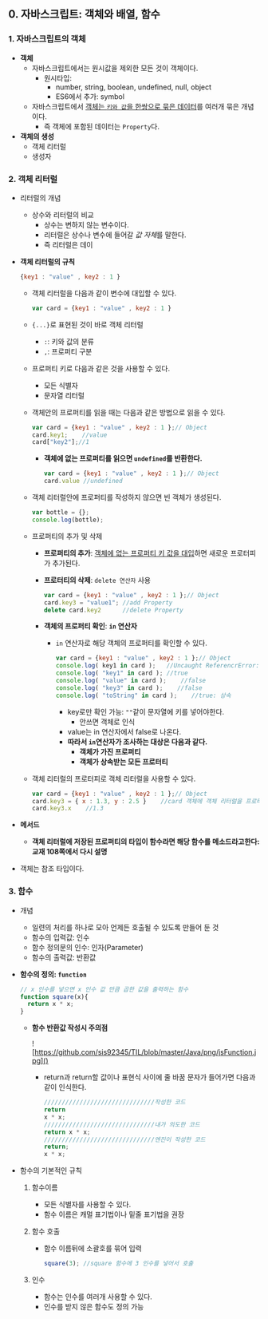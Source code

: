## 0. 자바스크립트: 객체와 배열, 함수

### 1.   자바스크립트의 객체

- **객체**	
  - 자바스크립트에서는 원시값을 제외한 모든 것이 객체이다.
    - 원시타입:
      - number, string, boolean, undefined, null,  object
      - ES6에서 추가: symbol
  - 자바스크립트에서 <u>객체는 `키와 값`을 한쌍으로 묶은 데이터</u>를 여러개 묶은 개념이다.
    - 즉 객체에 포함된 데이터는 `Property`다. 
- **객체의 생성**
  - 객체 리터럴
  - 생성자

### 2. 객체 리터럴

- 리터럴의 개념

  - 상수와 리터럴의 비교
    - 상수는 변하지 않는 변수이다.
    - 리터럴은 상수나 변수에 들어갈 *값 자체*를 말한다.
    - 즉 리터럴은 데이

- **객체 리터럴의 규칙**

  ```javascript
  {key1 : "value" , key2 : 1 }
  ```

  - 객체 리터럴을 다음과 같이 변수에 대입할 수 있다.

    ```javascript
    var card = {key1 : "value" , key2 : 1 }
    ```

    

  - `{...}`로 표현된 것이 바로 객체 리터럴

    - `:`: 키와 값의 분류
    - `,`: 프로퍼티 구분

  - 프로퍼티 키로 다음과 같은 것을 사용할 수 있다.

    - 모든 식별자
    - 문자열 리터럴

  - 객체안의 프로퍼티를 읽을 때는 다음과 같은 방법으로 읽을 수 있다.

    ```javascript
    var card = {key1 : "value" , key2 : 1 };// Object
    card.key1;    //value
    card["key2"];//1
    ```

    - **객체에 없는 프로퍼티를 읽으면 `undefined`를 반환한다.**

      ```javascript
      var card = {key1 : "value" , key2 : 1 };// Object
      card.value //undefined
      ```

  - 객체 리터럴안에 프로퍼티를 작성하지 않으면 빈 객체가 생성된다.

    ```javascript
    var bottle = {};
    console.log(bottle);
    ```

  - 프로퍼티의 추가 및 삭제

    - **프로퍼티의 추가**: <u>객체에 없는 프로퍼티 키 값을 대입</u>하면 새로운 프로터피가 추가된다.

    - **프로터티의 삭제**: `delete 연산자` 사용

      ```javascript
      var card = {key1 : "value" , key2 : 1 };// Object
      card.key3 = "value1"; //add Property
      delete card.key2      //delete Property
      ```

    - **객체의 프로퍼티 확인**: **`in` 연산자**

      - `in` 연산자로 해당 객체의 프로퍼티를 확인할 수 있다.

        ```javascript
        var card = {key1 : "value" , key2 : 1 };// Object
        console.log( key1 in card );   //Uncaught ReferencrError: Key1 is not defined
        console.log( "key1" in card ); //true
        console.log( "value" in card );    //false
        console.log( "key3" in card );    //false
        console.log( "toString" in card );    //true: 상속
        ```

        - key로만 확인 가능: `""`같이 문자열에 키를 넣어야한다.
          - 안쓰면 객체로 인식
        - value는 in 연산자에서 false로 나온다.
        - **따라서 `in`연산자가 조사하는 대상은 다음과 같다.**
          - **객체가 가진 프로퍼티**
          - **객체가 상속받는 모든 프로터티**

  - 객체 리터럴의 프로터피로 객체 리터럴을 사용할 수 있다.

    ```javascript
    var card = {key1 : "value" , key2 : 1 };// Object
    card.key3 = { x : 1.3, y : 2.5 }	//card 객체에 객체 리터럴을 프로터리로 추가
    card.key3.x    //1.3
    ```

- **메서드**

  - **객체 리터럴에 저장된 프로퍼티의 타입이 함수라면 해당 함수를 메소드라고한다: 교재 108쪽에서 다시 설명**

- 객체는 참조 타입이다.

### 3. 함수

- 개념
  - 일련의 처리를 하나로 모아 언제든 호출될 수 있도록 만들어 둔 것
  - 함수의 입력값: 인수
  - 함수 정의문의 인수: 인자(Parameter)
  - 함수의 출력값: 반환값

- **함수의 정의: `function`**

  ```javascript
  // x 인수를 넣으면 x 인수 값 만큼 곱한 값을 출력하는 함수 
  function square(x){
  	return x * x;	
  }
  ```

  - **함수 반환값 작성시 주의점** 

    ![https://github.com/sis92345/TIL/blob/master/Java/png/jsFunction.jpg]()

    - return과 return할 값이나 표현식 사이에 줄 바꿈 문자가 들어가면 다음과 같이 인식한다.

      ```javascript
      ///////////////////////////////작성한 코드
      return 
      x * x;
      ///////////////////////////////내가 의도한 코드
      return x * x;
      ///////////////////////////////엔진이 작성한 코드
      return;
      x * x;
      
      ```

- 함수의 기본적인 규칙

  1. 함수이름

     - 모든 식별자를 사용할 수 있다.
     - 함수 이름은 캐멀 표기법이나 밑줄 표기법을 권장

  2. 함수 호출

     - 함수 이름뒤에 소괄호를 묶어 입력

       ```javascript
       square(3); //square 함수에 3 인수를 넣어서 호출
       ```

  3. 인수

     - 함수는 인수를 여러개 사용할 수 있다.
     - 인수를 받지 않은 함수도 정의 가능